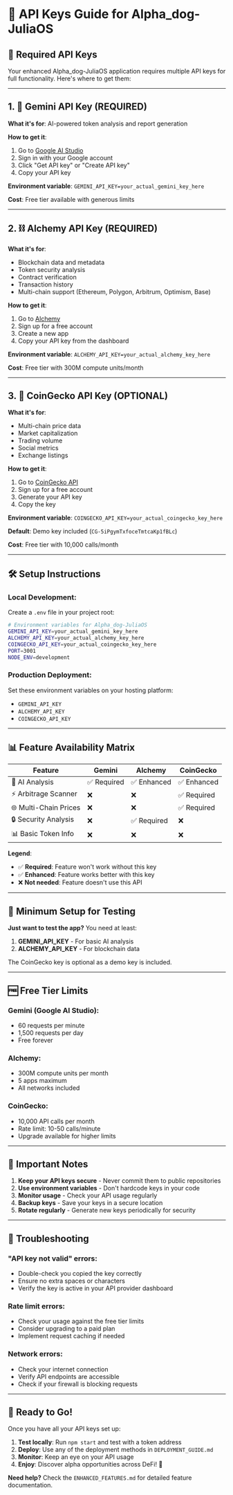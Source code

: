 # 🔑 API Keys Guide for Alpha_dog-JuliaOS

## 🚨 **Required API Keys**

Your enhanced Alpha_dog-JuliaOS application requires multiple API keys for full functionality. Here's where to get them:

---

## 1. 🤖 **Gemini API Key** (REQUIRED)

**What it's for**: AI-powered token analysis and report generation

**How to get it**:
1. Go to [Google AI Studio](https://aistudio.google.com/)
2. Sign in with your Google account
3. Click "Get API key" or "Create API key"
4. Copy your API key

**Environment variable**: `GEMINI_API_KEY=your_actual_gemini_key_here`

**Cost**: Free tier available with generous limits

---

## 2. ⛓️ **Alchemy API Key** (REQUIRED)

**What it's for**: 
- Blockchain data and metadata
- Token security analysis
- Contract verification
- Transaction history
- Multi-chain support (Ethereum, Polygon, Arbitrum, Optimism, Base)

**How to get it**:
1. Go to [Alchemy](https://www.alchemy.com/)
2. Sign up for a free account
3. Create a new app
4. Copy your API key from the dashboard

**Environment variable**: `ALCHEMY_API_KEY=your_actual_alchemy_key_here`

**Cost**: Free tier with 300M compute units/month

---

## 3. 🦎 **CoinGecko API Key** (OPTIONAL)

**What it's for**:
- Multi-chain price data
- Market capitalization
- Trading volume
- Social metrics
- Exchange listings

**How to get it**:
1. Go to [CoinGecko API](https://www.coingecko.com/en/api)
2. Sign up for a free account
3. Generate your API key
4. Copy the key

**Environment variable**: `COINGECKO_API_KEY=your_actual_coingecko_key_here`

**Default**: Demo key included (`CG-5iPgymTxfoceTmtcaKp1fBLc`)

**Cost**: Free tier with 10,000 calls/month

---

## 🛠️ **Setup Instructions**

### **Local Development**:
Create a `.env` file in your project root:
```bash
# Environment variables for Alpha_dog-JuliaOS
GEMINI_API_KEY=your_actual_gemini_key_here
ALCHEMY_API_KEY=your_actual_alchemy_key_here
COINGECKO_API_KEY=your_actual_coingecko_key_here
PORT=3001
NODE_ENV=development
```

### **Production Deployment**:
Set these environment variables on your hosting platform:
- `GEMINI_API_KEY`
- `ALCHEMY_API_KEY`
- `COINGECKO_API_KEY`

---

## 📊 **Feature Availability Matrix**

| Feature | Gemini | Alchemy | CoinGecko |
|---------|--------|---------|-----------|
| 🤖 AI Analysis | ✅ Required | ✅ Enhanced | ✅ Enhanced |
| ⚡ Arbitrage Scanner | ❌ | ❌ | ✅ Required |
| 🌐 Multi-Chain Prices | ❌ | ❌ | ✅ Required |
| 🔒 Security Analysis | ❌ | ✅ Required | ❌ |
| 📊 Basic Token Info | ❌ | ❌ | ❌ |

**Legend**:
- ✅ **Required**: Feature won't work without this key
- ✅ **Enhanced**: Feature works better with this key
- ❌ **Not needed**: Feature doesn't use this API

---

## 🎯 **Minimum Setup for Testing**

**Just want to test the app?** You need at least:
1. **GEMINI_API_KEY** - For basic AI analysis
2. **ALCHEMY_API_KEY** - For blockchain data

The CoinGecko key is optional as a demo key is included.

---

## 🆓 **Free Tier Limits**

### **Gemini (Google AI Studio)**:
- 60 requests per minute
- 1,500 requests per day
- Free forever

### **Alchemy**:
- 300M compute units per month
- 5 apps maximum
- All networks included

### **CoinGecko**:
- 10,000 API calls per month
- Rate limit: 10-50 calls/minute
- Upgrade available for higher limits

---

## 🚨 **Important Notes**

1. **Keep your API keys secure** - Never commit them to public repositories
2. **Use environment variables** - Don't hardcode keys in your code
3. **Monitor usage** - Check your API usage regularly
4. **Backup keys** - Save your keys in a secure location
5. **Rotate regularly** - Generate new keys periodically for security

---

## 🔧 **Troubleshooting**

### **"API key not valid" errors**:
- Double-check you copied the key correctly
- Ensure no extra spaces or characters
- Verify the key is active in your API provider dashboard

### **Rate limit errors**:
- Check your usage against the free tier limits
- Consider upgrading to a paid plan
- Implement request caching if needed

### **Network errors**:
- Check your internet connection
- Verify API endpoints are accessible
- Check if your firewall is blocking requests

---

## 🎉 **Ready to Go!**

Once you have all your API keys set up:

1. **Test locally**: Run `npm start` and test with a token address
2. **Deploy**: Use any of the deployment methods in `DEPLOYMENT_GUIDE.md`
3. **Monitor**: Keep an eye on your API usage
4. **Enjoy**: Discover alpha opportunities across DeFi! 🚀

**Need help?** Check the `ENHANCED_FEATURES.md` for detailed feature documentation.